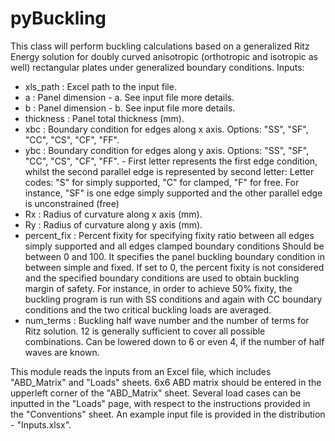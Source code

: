 # pyBuckling
This class will perform buckling calculations based on a generalized Ritz Energy solution for doubly curved anisotropic (orthotropic and isotropic as well) rectangular plates under generalized boundary conditions.
Inputs:
- xls_path : Excel path to the input file.
- a : Panel dimension - a. See input file more details.
- b : Panel dimension - b. See input file more details.
- thickness : Panel total thickness (mm).
- xbc : Boundary condition for edges along x axis. Options: "SS", "SF", "CC", "CS", "CF", "FF".
- ybc : Boundary condition for edges along y axis. Options: "SS", "SF", "CC", "CS", "CF", "FF".
        - First letter represents the first edge condition, whilst the second parallel edge is represented by second letter:
       Letter codes: "S" for simply supported, "C" for clamped, "F" for free.
       For instance, "SF" is one edge simply supported and the other parallel edge is unconstrained (free)
- Rx : Radius of curvature along x axis (mm).
- Ry : Radius of curvature along y axis (mm).
- percent_fix : Percent fixity for specifying fixity ratio between all edges simply supported and all edges clamped boundary conditions
               Should be between 0 and 100. It specifies the panel buckling boundary condition in between simple and fixed. 
               If set to 0, the percent fixity is not considered and the specified boundary conditions are used to obtain buckling margin of safety. 
               For instance, in order to achieve 50% fixity, the buckling program is run with SS conditions and again with CC boundary conditions and the two critical buckling loads are averaged.
- num_terms : Buckling half wave number and the number of terms for Ritz solution. 12 is generally sufficient to cover all possible combinations.
             Can be lowered down to 6 or even 4, if the number of half waves are known.

This module reads the inputs from an Excel file, which includes "ABD_Matrix" and "Loads" sheets. 6x6 ABD matrix should be entered in the upperleft corner of the "ABD_Matrix" sheet. Several load cases can be inputted in the "Loads" page, with respect to the instructions provided in the "Conventions" sheet. An example input file is provided in the distribution - "Inputs.xlsx".
